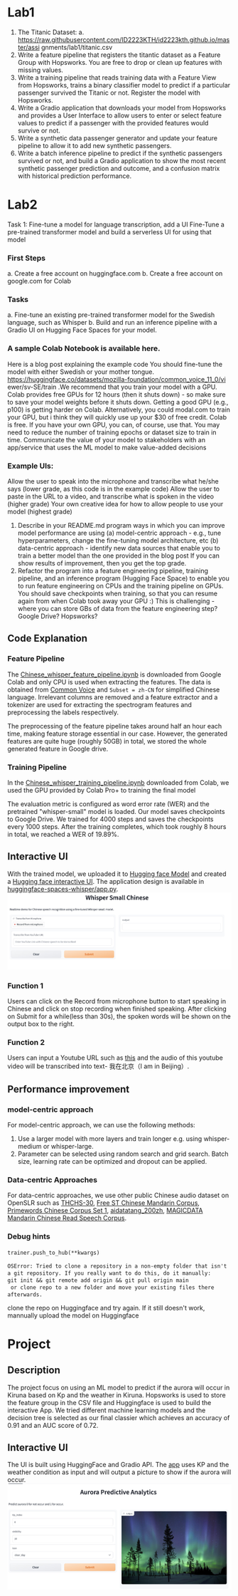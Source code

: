 # Lab1
1. The Titanic Dataset:
a. https://raw.githubusercontent.com/ID2223KTH/id2223kth.github.io/master/assi
gnments/lab1/titanic.csv
2. Write a feature pipeline that registers the titantic dataset as a Feature Group with Hopsworks. You are free to drop or clean up features with missing values.
3. Write a training pipeline that reads training data with a Feature View from Hopsworks, trains a binary classifier model to predict if a particular passenger survived the Titanic or not. Register the model with Hopsworks.
4. Write a Gradio application that downloads your model from Hopsworks and provides a User Interface to allow users to enter or select feature values to predict if a passenger with the provided features would survive or not.
5. Write a synthetic data passenger generator and update your feature pipeline to allow it to add new synthetic passengers.
6. Write a batch inference pipeline to predict if the synthetic passengers survived or not, and build a Gradio application to show the most recent synthetic passenger prediction and outcome, and a confusion matrix with historical prediction performance.
# Lab2
Task 1: Fine-tune a model for language transcription, add a UI
Fine-Tune a pre-trained transformer model and build a serverless UI for using that model
### First Steps
a. Create a free account on huggingface.com
b. Create a free account on google.com for Colab
### Tasks
a. Fine-tune an existing pre-trained transformer model for the Swedish
language, such as Whisper
b. Build and run an inference pipeline with a Gradio UI on Hugging Face
Spaces for your model.
### A sample Colab Notebook is available here.
Here is a blog post explaining the example code
You should fine-tune the model with either Swedish or your mother tongue. https://huggingface.co/datasets/mozilla-foundation/common_voice_11_0/vi ewer/sv-SE/train
.We recommend that you train your model with a GPU. Colab provides free GPUs for 12 hours (then it shuts down) - so make sure to save your model weights before it shuts down. Getting a good GPU (e.g., p100) is getting harder on Colab. Alternatively, you could modal.com to train your GPU, but i think they will quickly use up your $30 of free credit. Colab is free. If you have your own GPU, you can, of course, use that. You may need to reduce the number of training epochs or dataset size to train in time.
Communicate the value of your model to stakeholders with an app/service that uses the ML model to make value-added decisions
### Example UIs:
Allow the user to speak into the microphone and transcribe what he/she says (lower grade, as this code is in the example code)
Allow the user to paste in the URL to a video, and transcribe what is spoken in the video (higher grade)
Your own creative idea for how to allow people to use your model (highest grade)
1. Describe in your README.md program ways in which you can improve model performance are using
(a) model-centric approach - e.g., tune hyperparameters, change the fine-tuning model architecture, etc
(b) data-centric approach - identify new data sources that enable you to train a better model than the one provided in the blog post
If you can show results of improvement, then you get the top grade.
2. Refactor the program into a feature engineering pipeline, training pipeline, and an inference program (Hugging Face Space) to enable you to run feature engineering on CPUs and the training pipeline on GPUs. You should save checkpoints when training, so that you can resume again from when Colab took away your GPU :)
This is challenging - where you can store GBs of data from the feature engineering step? Google Drive? Hopsworks?
## Code Explanation
### Feature Pipeline

The [Chinese_whisper_feature_pipeline.ipynb](https://github.com/NeoForNew/ID2223_scalable_machine_learning_and_deep_learning/blob/main/Lab2/Chinese_whisper_feature_pipeline.ipynb) is downloaded from Google Colab and only CPU is used when extracting the features. The data is obtained from [Common Voice](https://huggingface.co/datasets/mozilla-foundation/common_voice_11_0) and `Subset = zh-CN` for simplified Chinese language. Irrelevant columns are removed and a feature extractor and a tokenizer are used for extracting the spectrogram features and preprocessing the labels respectively. 

The preprocessing of the feature pipeline takes around half an hour each time, making feature storage essential in our case. However, the generated features are quite huge (roughly 50GB) in total, we stored the whole generated feature in Google drive.

### Training Pipeline

In the [Chinese_whisper_training_pipeline.ipynb](https://github.com/NeoForNew/ID2223_scalable_machine_learning_and_deep_learning/blob/main/Lab2/Chinese_whisper_training_pipeline.ipynb) downloaded from Colab, we used the GPU provided by Colab Pro+ to training the final model

The evaluation metric is configured as word error rate (WER) and the pretrained "whisper-small" model is loaded. Our model saves checkpoints to Google Drive. We trained for 4000 steps and saves the checkpoints every 1000 steps. After the training completes, which took roughly 8 hours in total, we reached a WER of 19.89%.


## Interactive UI
With the trained model, we uploaded it to [Hugging face Model](https://huggingface.co/NeoonN/ID2223_Lab2_Whisper/tree/main) and created a [Hugging face interactive UI](https://huggingface.co/spaces/NeoonN/Video_whisper). The application design is available in [huggingface-spaces-whisper/app.py](https://huggingface.co/spaces/NeoonN/Video_whisper/blob/main/app.py).
![image](https://github.com/NeoForNew/ID2223_scalable_machine_learning_and_deep_learning/blob/main/Lab2/ui.jpg)
### Function 1
Users can click on the Record from microphone button to start speaking in Chinese and click on stop recording when finished speaking. After clicking on Submit for a while(less than 30s), the spoken words will be shown on the output box to the right.
### Function 2
Users can input a Youtube URL such as [this](https://www.youtube.com/watch?v=EX5hcbzZCow) and the audio of this youtube video will be transcribed into text- 我在北京（I am in Beijing）.

## Performance improvement
### model-centric approach
For model-centric approach, we can use the following methods:
1. Use a larger model with more layers and train longer e.g. using whisper-medium or whisper-large. 
2. Parameter can be selected using random search and grid search. Batch size, learning rate can be optimized and dropout can be applied.
### Data-centric Approaches
For data-centric approaches, we use other public Chinese audio dataset on OpenSLR such as [THCHS-30](https://www.openslr.org/18/), [Free ST Chinese Mandarin Corpus](https://www.openslr.org/38/), [Primewords Chinese Corpus Set 1](https://www.openslr.org/47/), [aidatatang_200zh](https://openslr.org/62/), [MAGICDATA Mandarin Chinese Read Speech Corpus](https://openslr.org/68/).
### Debug hints
`trainer.push_to_hub(**kwargs)`
```
OSError: Tried to clone a repository in a non-empty folder that isn't a git repository. If you really want to do this, do it manually:
git init && git remote add origin && git pull origin main
 or clone repo to a new folder and move your existing files there afterwards.
```
clone the repo on Huggingface and try again.
If it still doesn't work, mannually upload the model on Huggingface
# Project
## Description
The project focus on using an ML model to predict if the aurora will occur in Kiruna based on Kp and the weather in Kiruna. Hopsworks is used to store the feature group in the CSV file and Huggingface is used to build the interactive App. We tried different machine learning models and the decision tree is selected as our final classier which achieves an accuracy of 0.91 and an AUC score of 0.72.
## Interactive UI
The UI is built using HuggingFace and Gradio API. The [app](https://github.com/NeoForNew/ID2223_scalable_machine_learning_and_deep_learning/blob/main/Project/advanced_app/app.py) uses KP and the weather condition as input and will output a picture to show if the aurora will occur.
![image](https://github.com/NeoForNew/ID2223_scalable_machine_learning_and_deep_learning/blob/main/Project/pic/aurora_prediction.jpg)
